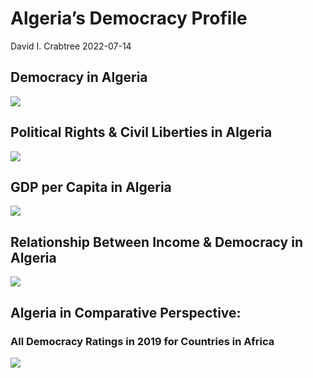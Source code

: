 Algeria’s Democracy Profile
================
David I. Crabtree
2022-07-14

## Democracy in Algeria

![](C:\Users\David\Desktop\PROGRA~1\FILESA~1\CFSS\hw06\reports\ALGERI~1/figure-gfm/Demscore-1.png)<!-- -->

## Political Rights & Civil Liberties in Algeria

![](C:\Users\David\Desktop\PROGRA~1\FILESA~1\CFSS\hw06\reports\ALGERI~1/figure-gfm/Political%20Rights%20&%20Civil%20Libs-1.png)<!-- -->

## GDP per Capita in Algeria

![](C:\Users\David\Desktop\PROGRA~1\FILESA~1\CFSS\hw06\reports\ALGERI~1/figure-gfm/GDP%20per%20Capita-1.png)<!-- -->

## Relationship Between Income & Democracy in Algeria

![](C:\Users\David\Desktop\PROGRA~1\FILESA~1\CFSS\hw06\reports\ALGERI~1/figure-gfm/Income%20&%20Dem-1.png)<!-- -->

## Algeria in Comparative Perspective:

### All Democracy Ratings in 2019 for Countries in Africa

![](C:\Users\David\Desktop\PROGRA~1\FILESA~1\CFSS\hw06\reports\ALGERI~1/figure-gfm/Democracy%20in%20Comparative%20Perspective-1.png)<!-- -->
